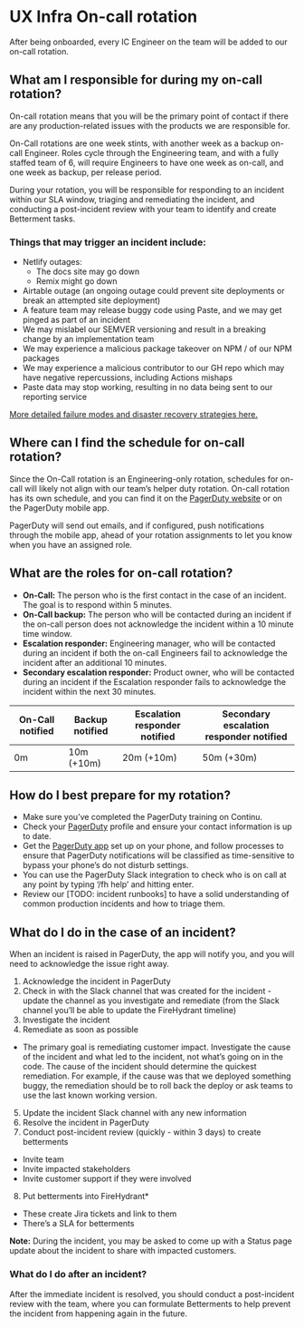 # UX Infra On-call rotation

After being onboarded, every IC Engineer on the team will be added to our on-call rotation.

## What am I responsible for during my on-call rotation?

On-call rotation means that you will be the primary point of contact if there are any production-related issues with the products we are responsible for.

On-Call rotations are one week stints, with another week as a backup on-call Engineer. Roles cycle through the Engineering team, and with a fully staffed team of 6, will require Engineers to have one week as on-call, and one week as backup, per release period.

During your rotation, you will be responsible for responding to an incident within our SLA window, triaging and remediating the incident, and conducting a post-incident review with your team to identify and create Betterment tasks.

### Things that may trigger an incident include:

- Netlify outages:
  - The docs site may go down
  - Remix might go down
- Airtable outage (an ongoing outage could prevent site deployments or break an attempted site deployment)
- A feature team may release buggy code using Paste, and we may get pinged as part of an incident
- We may mislabel our SEMVER versioning and result in a breaking change by an implementation team
- We may experience a malicious package takeover on NPM / of our NPM packages
- We may experience a malicious contributor to our GH repo which may have negative repercussions, including Actions mishaps
- Paste data may stop working, resulting in no data being sent to our reporting service

[More detailed failure modes and disaster recovery strategies here.](https://docs.google.com/document/d/18iuTYuiwnA9YZ-7AN9lU1i-3mzcY1VcgzeAtIoiq40c/edit)

## Where can I find the schedule for on-call rotation?

Since the On-Call rotation is an Engineering-only rotation, schedules for on-call will likely not align with our team’s helper duty rotation. On-call rotation has its own schedule, and you can find it on the [PagerDuty website](https://twilio.pagerduty.com/) or on the PagerDuty mobile app.

PagerDuty will send out emails, and if configured, push notifications through the mobile app, ahead of your rotation assignments to let you know when you have an assigned role.

## What are the roles for on-call rotation?

- **On-Call:** The person who is the first contact in the case of an incident. The goal is to respond within 5 minutes.
- **On-Call backup:** The person who will be contacted during an incident if the on-call person does not acknowledge the incident within a 10 minute time window.
- **Escalation responder:** Engineering manager, who will be contacted during an incident if both the on-call Engineers fail to acknowledge the incident after an additional 10 minutes.
- **Secondary escalation responder:** Product owner, who will be contacted during an incident if the Escalation responder fails to acknowledge the incident within the next 30 minutes.

| On-Call notified | Backup notified | Escalation responder notified | Secondary escalation responder notified |
| ---------------- | --------------- | ----------------------------- | --------------------------------------- |
| 0m               | 10m (+10m)      | 20m (+10m)                    | 50m (+30m)                              |

## How do I best prepare for my rotation?

- Make sure you’ve completed the PagerDuty training on Continu.
- Check your [PagerDuty](https://twilio.pagerduty.com/) profile and ensure your contact information is up to date.
- Get the [PagerDuty app](https://apps.apple.com/us/app/pagerduty/id594039512) set up on your phone, and follow processes to ensure that PagerDuty notifications will be classified as time-sensitive to bypass your phone’s do not disturb settings.
- You can use the PagerDuty Slack integration to check who is on call at any point by typing ‘/fh help’ and hitting enter.
- Review our [TODO: incident runbooks] to have a solid understanding of common production incidents and how to triage them.

## What do I do in the case of an incident?

When an incident is raised in PagerDuty, the app will notify you, and you will need to acknowledge the issue right away.

1. Acknowledge the incident in PagerDuty
2. Check in with the Slack channel that was created for the incident - update the channel as you investigate and remediate (from the Slack channel you’ll be able to update the FireHydrant timeline)
3. Investigate the incident
4. Remediate as soon as possible

- The primary goal is remediating customer impact. Investigate the cause of the incident and what led to the incident, not what’s going on in the code. The cause of the incident should determine the quickest remediation. For example, if the cause was that we deployed something buggy, the remediation should be to roll back the deploy or ask teams to use the last known working version.

5. Update the incident Slack channel with any new information
6. Resolve the incident in PagerDuty
7. Conduct post-incident review (quickly - within 3 days) to create betterments

- Invite team
- Invite impacted stakeholders
- Invite customer support if they were involved

8. Put betterments into FireHydrant\*

- These create Jira tickets and link to them
- There’s a SLA for betterments

**Note:** During the incident, you may be asked to come up with a Status page update about the incident to share with impacted customers.

### What do I do after an incident?

After the immediate incident is resolved, you should conduct a post-incident review with the team, where you can formulate Betterments to help prevent the incident from happening again in the future.
